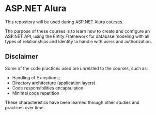 # ASP.NET Alura

This repository will be used during ASP.NET Alura courses.

The purpose of these courses is to learn how to create and configure an ASP.NET API, using the Entity Framework for database modeling with all types of relationships and Identity to handle with users and authorization.

## Disclaimer
Some of the code practices used are unrelated to the courses, such as:
* Handling of Exceptions;
* Directory architecture (application layers)
* Code responsibilities encapsulation
* Minimal code repetition

These characteristics have been learned through other studies and practices over time.

